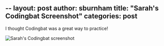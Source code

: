 --
layout: post
author: sburnham
title: "Sarah's Codingbat Screenshot"
categories: post
---

I thought Codingbat was a great way to practice!

![Sarah's Codingbat screenshot](https://lh3.googleusercontent.com/-bC9Q45xWNYk/UjncWgKxNPI/AAAAAAAADGw/fGxkcTws_ss/w982-h552-no/Codingbat_Sarah.png)
